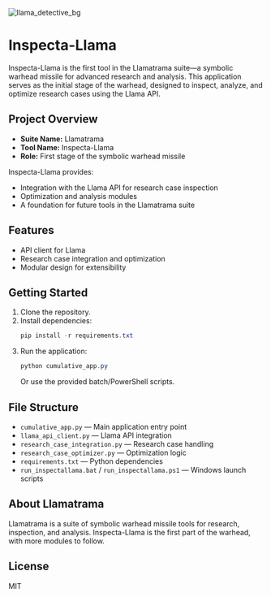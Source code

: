 
![llama_detective_bg](https://github.com/user-attachments/assets/b159f110-21ed-4ce7-837b-2901a68536f5)

# Inspecta-Llama

Inspecta-Llama is the first tool in the Llamatrama suite—a symbolic warhead missile for advanced research and analysis. This application serves as the initial stage of the warhead, designed to inspect, analyze, and optimize research cases using the Llama API.

## Project Overview
- **Suite Name:** Llamatrama
- **Tool Name:** Inspecta-Llama
- **Role:** First stage of the symbolic warhead missile

Inspecta-Llama provides:
- Integration with the Llama API for research case inspection
- Optimization and analysis modules
- A foundation for future tools in the Llamatrama suite

## Features
- API client for Llama
- Research case integration and optimization
- Modular design for extensibility

## Getting Started
1. Clone the repository.
2. Install dependencies:
   ```powershell
   pip install -r requirements.txt
   ```
3. Run the application:
   ```powershell
   python cumulative_app.py
   ```
   Or use the provided batch/PowerShell scripts.

## File Structure
- `cumulative_app.py` — Main application entry point
- `llama_api_client.py` — Llama API integration
- `research_case_integration.py` — Research case handling
- `research_case_optimizer.py` — Optimization logic
- `requirements.txt` — Python dependencies
- `run_inspectallama.bat` / `run_inspectallama.ps1` — Windows launch scripts

## About Llamatrama
Llamatrama is a suite of symbolic warhead missile tools for research, inspection, and analysis. Inspecta-Llama is the first part of the warhead, with more modules to follow.

## License
MIT

